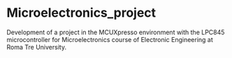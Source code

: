 # Microelectronics_project
Development of a project in the MCUXpresso environment with the LPC845 microcontroller for Microelectronics course of Electronic Engineering at Roma Tre University.
